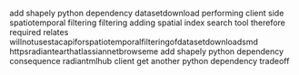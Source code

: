 add shapely python dependency datasetdownload performing client side spatiotemporal filtering filtering adding spatial index search tool therefore required relates willnotusestacapiforspatiotemporalfilteringofdatasetdownloadsmd httpsradiantearthatlassiannetbrowseme add shapely python dependency consequence radiantmlhub client get another python dependency tradeoff